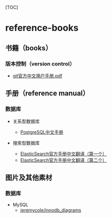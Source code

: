[TOC]



# reference-books

## 书籍（books）

### 版本控制（version control）

- [git官方中文用户手册.pdf](books/version-control/git中文用户手册.pdf)

## 手册（reference manual）

### 数据库

- 关系型数据库
  - [PostgreSQL中文手册](reference-manual/databases/postgresql/pgdoc-cn/)

- 搜索型数据库
  - [ElasticSearch官方手册中文翻译（第一个）](reference-manual/databases/elasticsearch/elasticsearch-reference-translation/)
  - [ElasticSearch官方手册中文翻译（第二个）](reference-manual/databases/elasticsearch/elasticsearch-doc-cn)

## 图片及其他素材

### 数据库

- MySQL
  - [jeremycole/innodb_diagrams](charts/databases/mysql/innodb_diagrams)
